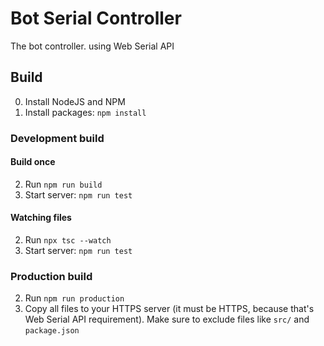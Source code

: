 # Bot Serial Controller
The bot controller. using Web Serial API

## Build
0. Install NodeJS and NPM
1. Install packages: ``npm install``

### Development build
#### Build once
2. Run ``npm run build``
3. Start server: ``npm run test``

#### Watching files
2. Run ``npx tsc --watch``
3. Start server: ``npm run test``

### Production build
2. Run ``npm run production``
3. Copy all files to your HTTPS server (it must be HTTPS, because that's Web Serial API requirement). Make sure to exclude files like ``src/`` and ``package.json``